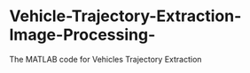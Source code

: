 # Vehicle-Trajectory-Extraction-Image-Processing-
The MATLAB code for Vehicles Trajectory Extraction 
